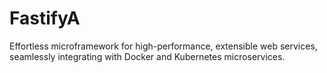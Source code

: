 # FastifyA
Effortless microframework for high-performance, extensible web services, seamlessly integrating with Docker and Kubernetes microservices.
